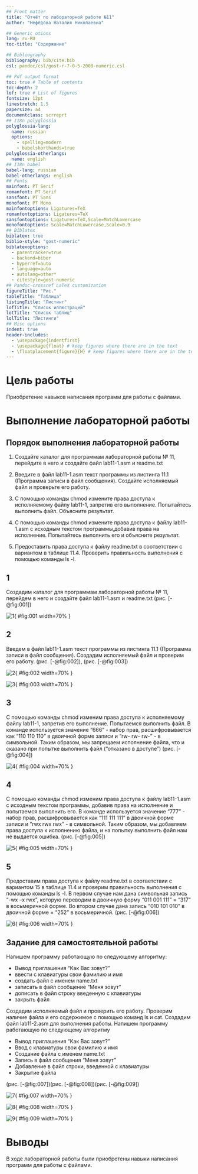 ```yaml
---
## Front matter
title: "Отчёт по лабораторной работе №11"
author: "Нефёдова Наталия Николаевна"

## Generic otions
lang: ru-RU
toc-title: "Содержание"

## Bibliography
bibliography: bib/cite.bib
csl: pandoc/csl/gost-r-7-0-5-2008-numeric.csl

## Pdf output format
toc: true # Table of contents
toc-depth: 2
lof: true # List of figures
fontsize: 12pt
linestretch: 1.5
papersize: a4
documentclass: scrreprt
## I18n polyglossia
polyglossia-lang:
  name: russian
  options:
	- spelling=modern
	- babelshorthands=true
polyglossia-otherlangs:
  name: english
## I18n babel
babel-lang: russian
babel-otherlangs: english
## Fonts
mainfont: PT Serif
romanfont: PT Serif
sansfont: PT Sans
monofont: PT Mono
mainfontoptions: Ligatures=TeX
romanfontoptions: Ligatures=TeX
sansfontoptions: Ligatures=TeX,Scale=MatchLowercase
monofontoptions: Scale=MatchLowercase,Scale=0.9
## Biblatex
biblatex: true
biblio-style: "gost-numeric"
biblatexoptions:
  - parentracker=true
  - backend=biber
  - hyperref=auto
  - language=auto
  - autolang=other*
  - citestyle=gost-numeric
## Pandoc-crossref LaTeX customization
figureTitle: "Рис."
tableTitle: "Таблица"
listingTitle: "Листинг"
lofTitle: "Список иллюстраций"
lotTitle: "Список таблиц"
lolTitle: "Листинги"
## Misc options
indent: true
header-includes:
  - \usepackage{indentfirst}
  - \usepackage{float} # keep figures where there are in the text
  - \floatplacement{figure}{H} # keep figures where there are in the text
---
```


# Цель работы

Приобретение навыков написания программ для работы с файлами.

# Выполнение лабораторной работы

## Порядок выполнения лабораторной работы

1. Создайте каталог для программам лабораторной работы № 11, перейдите в него и создайте файл lab11-1.asm и readme.txt

2. Введите в файл lab11-1.asm текст программы из листинга 11.1 (Программа записи в файл сообщения). Создайте исполняемый файл и проверьте его работу. 

3. С помощью команды chmod измените права доступа к исполняемому файлу lab11-1, запретив его выполнение. Попытайтесь выполнить файл. Объясните результат. 

4. С помощью команды chmod измените права доступа к файлу lab11-1.asm с исходным текстом программы,добавив права на исполнение. Попытайтесь выполнить его и объясните результат. 

5. Предоставить права доступа к файлу readme.txt в соответствии с вариантом в таблице 11.4. Проверить правильность выполнения с помощью команды ls -l.

## 1

Создадим каталог для программам лабораторной работы № 11, перейдем в него и создайте файл lab11-1.asm и readme.txt (рис. [-@fig:001])

![1](image/1.jpg){ #fig:001 width=70% }

## 2

Введем в файл lab11-1.asm текст программы из листинга 11.1 (Программа записи в файл сообщения). Создадим исполняемый файл и проверим его работу. (рис. [-@fig:002]), (рис. [-@fig:003])

![2](image/2.jpg){ #fig:002 width=70% }

![3](image/3.jpg){ #fig:003 width=70% }

## 3

С помощью команды chmod изменим права доступа к исполняемому файлу lab11-1, запретив его выполнение. Попытаемся выполнить файл. В команде используется значение “666” - набор прав, расшифровывается как “110 110 110” в двоичной форме записи и “rw- rw- rw-” - в символьной. Таким образом, мы запрещаем исполнение файла, что и сказано при попытке выполнить файл (“отказано в доступе”) (рис. [-@fig:004])

![4](image/4.jpg){ #fig:004 width=70% }

## 4

С помощью команды chmod изменим права доступа к файлу lab11-1.asm с исходным текстом программы, добавив права на исполнение и попытаемся выполнить его. В команде используется значение “777” - набор прав, расшифровывается как “111 111 111” в двоичной форме записи и “rwx rwx rwx” - в символьной. Таким образом, мы добавляем права доступа к исполнению файла, и на попытку выполнить файл нам не выдается ошибка. (рис. [-@fig:005])

![5](image/5.jpg){ #fig:005 width=70% }

## 5

Предоставим права доступа к файлу readme.txt в соответствии с вариантом 15 в таблице 11.4 и проверим правильность выполнения с помощью команды ls -l. В первом случае нам дана символьная запись “-wx –x rwx”, которую переводим в двоичную форму “011 001 111” = “317” в восьмеричной форме. Во втором случае дана запись “010 101 010” в двоичной форме = “252” в восьмеричной. (рис. [-@fig:006])

![6](image/6.jpg){ #fig:006 width=70% }

## Задание для самостоятельной работы

Напишем программу работающую по следующему алгоритму:
- Вывод приглашения “Как Вас зовут?” 
- ввести с клавиатуры свои фамилию и имя 
- создать файл с именем name.txt 
- записать в файл сообщение “Меня зовут”
- дописать в файл строку введенную с клавиатуры 
- закрыть файл 

Создадим исполняемый файл и проверить его работу. Проверим наличие файла и его содержимое с помощью команд ls и cat. Создадим файл lab11-2.asm для выполнения работы. Напишем программу работающую по следующему алгоритму 
- Вывод приглашения “Как Вас зовут?” 
- Ввод с клавиатуры свои фамилию и имя 
- Создание файла с именем name.txt 
- Запись в файл сообщения “Меня зовут” 
- Добавление в файл строки, введенной с клавиатуры 
- Закрытие файла

(рис. [-@fig:007])(рис. [-@fig:008])(рис. [-@fig:009])

![7](image/7.jpg){ #fig:007 width=70% }

![8](image/8.jpg){ #fig:008 width=70% }

![9](image/9.jpg){ #fig:009 width=70% }

# Выводы

В ходе лабораторной работы были приобретены навыки написания программ для работы с файлами.


